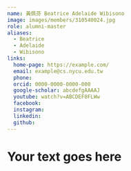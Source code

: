 ```yaml
---
name: 黃佩芬 Beatrice Adelaide Wibisono 
image: images/members/310540024.jpg 
role: alumni-master
aliases:
  - Beatrice
  - Adelaide
  - Wibisono
links:
  home-page: https://example.com/
  email: example@cs.nycu.edu.tw
  phone: 
  orcid: 0000-0000-0000-000
  google-scholar: abcdefgAAAAJ
  youtube: watch?v=ABCDEF0FLWw
  facebook:
  instagram:
  linkedin:
  github:
---
```

# Your text goes here
